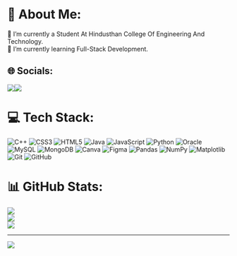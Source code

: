 # 💫 About Me:
🔭  I’m currently a Student At Hindusthan College Of Engineering And Technology.<br>🌱 I’m currently learning Full-Stack Development.


## 🌐 Socials:
<a href="www.linkedin.com/in/kanishkar63k"><img src="https://raw.githubusercontent.com/rahuldkjain/github-profile-readme-generator/master/src/images/icons/Social/linked-in-alt.svg"><img/><a/><a href="https://leetcode.com/u/kanishkar63k/"><img src="https://raw.githubusercontent.com/rahuldkjain/github-profile-readme-generator/master/src/images/icons/Social/leet-code.svg"><img/><a/>

# 💻 Tech Stack:
![C++](https://img.shields.io/badge/c++-%2300599C.svg?style=for-the-badge&logo=c%2B%2B&logoColor=white) ![CSS3](https://img.shields.io/badge/css3-%231572B6.svg?style=for-the-badge&logo=css3&logoColor=white) ![HTML5](https://img.shields.io/badge/html5-%23E34F26.svg?style=for-the-badge&logo=html5&logoColor=white) ![Java](https://img.shields.io/badge/java-%23ED8B00.svg?style=for-the-badge&logo=openjdk&logoColor=white) ![JavaScript](https://img.shields.io/badge/javascript-%23323330.svg?style=for-the-badge&logo=javascript&logoColor=%23F7DF1E) ![Python](https://img.shields.io/badge/python-3670A0?style=for-the-badge&logo=python&logoColor=ffdd54) ![Oracle](https://img.shields.io/badge/Oracle-F80000?style=for-the-badge&logo=oracle&logoColor=white) ![MySQL](https://img.shields.io/badge/mysql-4479A1.svg?style=for-the-badge&logo=mysql&logoColor=white) ![MongoDB](https://img.shields.io/badge/MongoDB-%234ea94b.svg?style=for-the-badge&logo=mongodb&logoColor=white) ![Canva](https://img.shields.io/badge/Canva-%2300C4CC.svg?style=for-the-badge&logo=Canva&logoColor=white) ![Figma](https://img.shields.io/badge/figma-%23F24E1E.svg?style=for-the-badge&logo=figma&logoColor=white) ![Pandas](https://img.shields.io/badge/pandas-%23150458.svg?style=for-the-badge&logo=pandas&logoColor=white) ![NumPy](https://img.shields.io/badge/numpy-%23013243.svg?style=for-the-badge&logo=numpy&logoColor=white) ![Matplotlib](https://img.shields.io/badge/Matplotlib-%23ffffff.svg?style=for-the-badge&logo=Matplotlib&logoColor=black) ![Git](https://img.shields.io/badge/git-%23F05033.svg?style=for-the-badge&logo=git&logoColor=white) ![GitHub](https://img.shields.io/badge/github-%23121011.svg?style=for-the-badge&logo=github&logoColor=white)
# 📊 GitHub Stats:
![](https://github-readme-stats.vercel.app/api?username=kanishkar10k&theme=dark&hide_border=false&include_all_commits=false&count_private=false)<br/>
![](https://github-readme-streak-stats.herokuapp.com/?user=kanishkar10k&theme=dark&hide_border=false)<br/>
![](https://github-readme-stats.vercel.app/api/top-langs/?username=kanishkar10k&theme=dark&hide_border=false&include_all_commits=false&count_private=false&layout=compact)

---
[![](https://visitcount.itsvg.in/api?id=kanishkar10k&icon=0&color=0)](https://visitcount.itsvg.in)

<!-- Proudly created with GPRM ( https://gprm.itsvg.in ) -->
